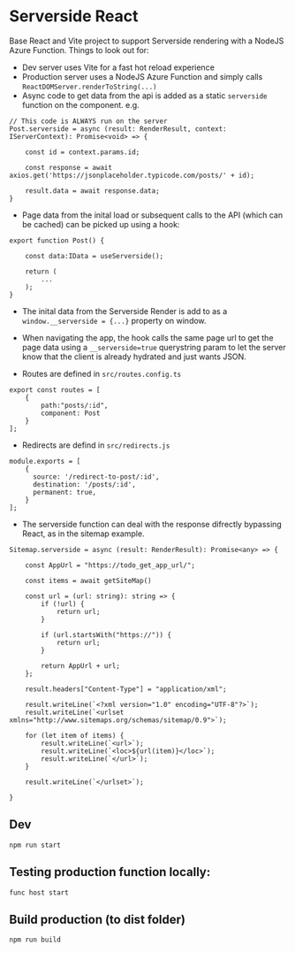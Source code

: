 Serverside React
===

Base React and Vite project to support Serverside rendering with a NodeJS Azure Function. Things to look out for:

* Dev server uses Vite for a fast hot reload experience 
* Production server uses a NodeJS Azure Function and simply calls `ReactDOMServer.renderToString(...)`
* Async code to get data from the api is added as a static `serverside` function on the component. e.g.
```
// This code is ALWAYS run on the server
Post.serverside = async (result: RenderResult, context: IServerContext): Promise<void> => {
 
    const id = context.params.id;
 
    const response = await axios.get('https://jsonplaceholder.typicode.com/posts/' + id);

    result.data = await response.data;
}
```
* Page data from the inital load or subsequent calls to the API (which can be cached) can be picked up using a hook:
```
export function Post() {

    const data:IData = useServerside();

    return (
        ...
    );
}
```
* The inital data from the Serverside Render is add to as a `window.__serverside = {...}` property on window.
* When navigating the app, the hook calls the same page url to get the page data using a `__serverside=true` querystring param to let the server know that the client is already hydrated and just wants JSON. 

* Routes are defined in `src/routes.config.ts`
```
export const routes = [
    {
        path:"posts/:id",
        component: Post
    }
];
```
* Redirects are defind in `src/redirects.js`
```
module.exports = [
    {
      source: '/redirect-to-post/:id',
      destination: '/posts/:id', 
      permanent: true,
    }
];
```

* The serverside function can deal with the response difrectly bypassing React, as in the sitemap example.
```
Sitemap.serverside = async (result: RenderResult): Promise<any> => {

    const AppUrl = "https://todo_get_app_url/";

    const items = await getSiteMap()

    const url = (url: string): string => {
        if (!url) {
            return url;
        }

        if (url.startsWith("https://")) {
            return url;
        }

        return AppUrl + url;
    };
    
    result.headers["Content-Type"] = "application/xml";

    result.writeLine(`<?xml version="1.0" encoding="UTF-8"?>`);
    result.writeLine(`<urlset xmlns="http://www.sitemaps.org/schemas/sitemap/0.9">`);

    for (let item of items) {
        result.writeLine(`<url>`);
        result.writeLine(`<loc>${url(item)}</loc>`);
        result.writeLine(`</url>`);
    }

    result.writeLine(`</urlset>`);

}

```

Dev
---
`npm run start`

Testing production function locally:
---
`func host start`

Build production (to dist folder)
---
`npm run build`
